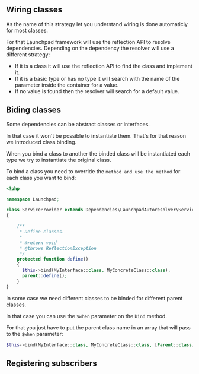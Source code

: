 ## Wiring classes
As the name of this strategy let you understand wiring is done automaticly for most classes.

For that Launchpad framework will use the reflection API to resolve dependencies.
Depending on the dependency the resolver will use a different strategy:
- If it is a class it will use the reflection API to find the class and implement it.
- If it is a basic type or has no type it will search with the name of the parameter inside the container for a value.
- If no value is found then the resolver will search for a default value.

## Biding classes
Some dependencies can be abstract classes or interfaces.

In that case it won't be possible to instantiate them. That's for that reason we introduced class binding.

When you bind a class to another the binded class will be instantiated each type we try to instantiate the original class.

To bind a class you need to override the `` method and use the method `` for each class you want to bind:
```php
<?php

namespace Launchpad;

class ServiceProvider extends Dependencies\LaunchpadAutoresolver\ServiceProvider
{

    /**
     * Define classes.
     *
     * @return void
     * @throws ReflectionException
     */
    protected function define()
    {
      $this->bind(MyInterface::class, MyConcreteClass::class);
      parent::define();
    }
}
```

In some case we need different classes to be binded for different parent classes.

In that case you can use the `$when` parameter on the `bind` method.

For that you just have to put the parent class name in an array that will pass to the `$when` parameter:
```php
$this->bind(MyInterface::class, MyConcreteClass::class, [Parent::class]);
```

## Registering subscribers
